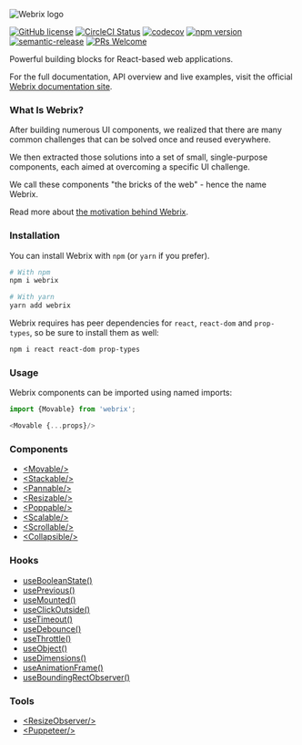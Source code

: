 ![Webrix logo](https://github.com/open-amdocs/webrix-docs/raw/master/src/resources/images/webrix-logo-dark.png)
  
[![GitHub license](https://img.shields.io/badge/license-Apache%202-blue)](https://github.com/open-amdocs/webrix/blob/master/LICENSE)
[![CircleCI Status](https://circleci.com/gh/open-amdocs/webrix.svg?style=shield&circle-token=:circle-token)](https://circleci.com/gh/open-amdocs/webrix)
[![codecov](https://codecov.io/gh/open-amdocs/webrix/branch/master/graph/badge.svg)](https://codecov.io/gh/open-amdocs/webrix)
[![npm version](https://badge.fury.io/js/webrix.svg)](https://www.npmjs.com/package/webrix)
[![semantic-release](https://img.shields.io/badge/%20%20%F0%9F%93%A6%F0%9F%9A%80-semantic--release-e10079.svg)](https://github.com/semantic-release/semantic-release)
[![PRs Welcome](https://img.shields.io/badge/PRs-welcome-brightgreen.svg)](https://github.com/open-amdocs/webrix/blob/master/CONTRIBUTING.md)

Powerful building blocks for React-based web applications.

For the full documentation, API overview and live examples, visit the official [Webrix documentation site](https://webrix.amdocs.com).

### What Is Webrix?

After building numerous UI components, we realized that there are many common challenges that can be solved once and reused everywhere.

We then extracted those solutions into a set of small, single-purpose components, each aimed at overcoming a specific UI challenge.

We call these components "the bricks of the web" - hence the name Webrix.

Read more about [the motivation behind Webrix](https://webrix.amdocs.com/motivation).

### Installation

You can install Webrix with `npm` (or `yarn` if you prefer).

```bash
# With npm
npm i webrix

# With yarn
yarn add webrix
```

Webrix requires has peer dependencies for `react`, `react-dom` and `prop-types`, so be sure to install them as well:

```bash
npm i react react-dom prop-types
```

### Usage

Webrix components can be imported using named imports:

```js
import {Movable} from 'webrix';

<Movable {...props}/>
```

### Components

* [<Movable\/>](https://webrix.amdocs.com/docs/components/movable)
* [<Stackable\/>](https://webrix.amdocs.com/docs/components/stackable)
* [<Pannable\/>](https://webrix.amdocs.com/docs/components/pannable)
* [<Resizable\/>](https://webrix.amdocs.com/docs/components/resizable)
* [<Poppable\/>](https://webrix.amdocs.com/docs/components/poppable)
* [<Scalable\/>](https://webrix.amdocs.com/docs/components/Scalable)
* [<Scrollable\/>](https://webrix.amdocs.com/docs/components/scrollable)
* [<Collapsible\/>](https://webrix.amdocs.com/docs/components/collapsible)

### Hooks

* [useBooleanState()](https://webrix.amdocs.com/docs/hooks/usebooleanstate)
* [usePrevious()](https://webrix.amdocs.com/docs/hooks/useprevious)
* [useMounted()](https://webrix.amdocs.com/docs/hooks/usemounted)
* [useClickOutside()](https://webrix.amdocs.com/docs/hooks/useclickoutside)
* [useTimeout()](https://webrix.amdocs.com/docs/hooks/usetimeout)
* [useDebounce()](https://webrix.amdocs.com/docs/hooks/usedebounce)
* [useThrottle()](https://webrix.amdocs.com/docs/hooks/usethrottle)
* [useObject()](https://webrix.amdocs.com/docs/hooks/useobject)
* [useDimensions()](https://webrix.amdocs.com/docs/hooks/usedimensions)
* [useAnimationFrame()](https://webrix.amdocs.com/docs/hooks/useanimationframe)
* [useBoundingRectObserver()](https://webrix.amdocs.com/docs/hooks/useboundingrectobserver)

### Tools

* [<ResizeObserver\/>](https://webrix.amdocs.com/docs/tools/resizeobserver)
* [<Puppeteer\/>](https://webrix.amdocs.com/docs/tools/puppeteer)